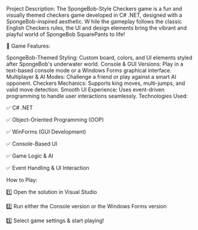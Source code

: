 Project Description:
The SpongeBob-Style Checkers game is a fun and visually themed checkers game developed in C# .NET, designed with a SpongeBob-inspired aesthetic. W
hile the gameplay follows the classic English Checkers rules, the UI and design elements bring the vibrant and playful world of SpongeBob SquarePants to life!

🎨 Game Features:

SpongeBob-Themed Styling: Custom board, colors, and UI elements styled after SpongeBob's underwater world.
Console & GUI Versions: Play in a text-based console mode or a Windows Forms graphical interface.
Multiplayer & AI Modes: Challenge a friend or play against a smart AI opponent.
Checkers Mechanics: Supports king moves, multi-jumps, and valid move detection.
Smooth UI Experience: Uses event-driven programming to handle user interactions seamlessly.
Technologies Used:

✅ C# .NET

✅ Object-Oriented Programming (OOP)

✅ WinForms (GUI Development)

✅ Console-Based UI

✅ Game Logic & AI

✅ Event Handling & UI Interaction


How to Play:

1️⃣ Open the solution in Visual Studio

2️⃣ Run either the Console version or the Windows Forms version

3️⃣ Select game settings & start playing!
